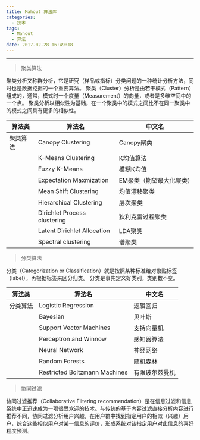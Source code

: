 ```yaml
---
title: Mahout 算法库
categories:
  - 技术
tags:
  - Mahout
  - 算法
date: 2017-02-28 16:49:18
---
```


---
> 聚类算法

聚类分析又称群分析，它是研究（样品或指标）分类问题的一种统计分析方法，同时也是数据挖掘的一个重要算法。
聚类（Cluster）分析是由若干模式（Pattern）组成的，通常，模式时一个度量（Measurement）的向量，或者是多维空间中的一个点。
聚类分析以相似性为基础，在一个聚类中的模式之间比不在同一聚类中的模式之间具有更多的相似性。


|算法类  | 算法名                 | 中文名                    |
|---     |---                     |---                        |
|聚类算法 | Canopy Clustering      | Canopy聚类                |
|| K-Means Clustering            | K均值算法                 |
|| Fuzzy K-Means                 | 模糊K均值                 |
|| Expectation Maxmization       | EM聚类（期望最大化聚类）  |
|| Mean Shift Clustering         | 均值漂移聚类              |
|| Hierarchical Clustering       | 层次聚类                  |
|| Dirichlet Process clustering  | 狄利克雷过程聚类          |
|| Latent Dirichlet Allocation   | LDA聚类                   |
|| Spectral clustering           | 谱聚类                    |
<!-- more -->
> 分类算法

分类（Categorization or Classification）就是按照某种标准给对象贴标签（label），再根据标签来区分归类。
分类是事先定义好类别，类别数不变。


|算法类  | 算法名                  | 中文名            |
|---     |---                     |---               |
|分类算法 | Logistic Regression     | 逻辑回归          |
|| Bayesian                       | 贝叶斯            |
|| Support Vector Machines        | 支持向量机        |
|| Perceptron and Winnow          | 感知器算法        |
|| Neural Network                 | 神经网络          |
|| Random Forests                 | 随机森林          |
|| Restricted Boltzmann Machines  | 有限玻尔兹曼机    |

> 协同过滤

协同过滤推荐（Collaborative Filtering recommendation）是在信息过滤和信息系统中正迅速成为一项很受欢迎的技术。与传统的基于内容过滤直接分析内容进行推荐不同，协同过滤分析用户兴趣，在用户群中找到指定用户的相似（兴趣）用户，综合这些相似用户对某一信息的评价，形成系统对该指定用户对此信息的喜好程度预测。

